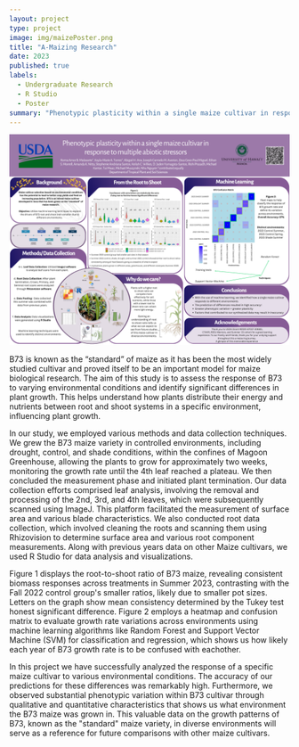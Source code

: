 ```yaml
---
layout: project
type: project
image: img/maizePoster.png
title: "A-Maizing Research"
date: 2023
published: true
labels:
  - Undergraduate Research 
  - R Studio
  - Poster 
summary: "Phenotypic plasticity within a single maize cultivar in response to multiple abiotic stressors."
---
```

  
<img class="img-fluid" src="../img/maizePoster.png">

B73 is known as the “standard” of maize as it has been the most widely studied cultivar and proved itself to be an important model for maize biological research. The aim of this study is to assess the response of B73 to varying environmental conditions and identify significant differences in plant growth. This helps understand how plants distribute their energy and nutrients between root and shoot systems in a specific environment, influencing plant growth. 

In our study, we employed various methods and data collection techniques. We grew the B73 maize variety in controlled environments, including drought, control, and shade conditions, within the confines of Magoon Greenhouse, allowing the plants to grow for approximately two weeks, monitoring the growth rate until the 4th leaf reached a plateau. We then concluded the measurement phase and initiated plant termination. Our data collection efforts comprised leaf analysis, involving the removal and processing of the 2nd, 3rd, and 4th leaves, which were subsequently scanned using ImageJ. This platform facilitated the measurement of surface area and various blade characteristics. We also conducted root data collection, which involved cleaning the roots and scanning them using Rhizovision to determine surface area and various root component measurements. Along with previous years data on other Maize cultivars, we used R Studio for data analysis and visualizations. 

Figure 1 displays the root-to-shoot ratio of B73 maize, revealing consistent biomass responses across treatments in Summer 2023, contrasting with the Fall 2022 control group's smaller ratios, likely due to smaller pot sizes. Letters on the graph show mean consistency determined by the Tukey test honest significant difference. Figure 2 employs a heatmap and confusion matrix to evaluate growth rate variations across environments using machine learning algorithms like Random Forest and Support Vector Machine (SVM) for classification and regression, which shows us how likely each year of B73 growth rate is to be confused with eachother.

In this project we have successfully analyzed the response of a specific maize cultivar to various environmental conditions. The accuracy of our predictions for these differences was remarkably high. Furthermore, we observed substantial phenotypic variation within B73 cultivar through qualitative and quantitative characteristics that shows us what environment the B73 maize was grown in. This valuable data on the growth patterns of B73, known as the "standard" maize variety, in diverse environments will serve as a reference for future comparisons with other maize cultivars.


